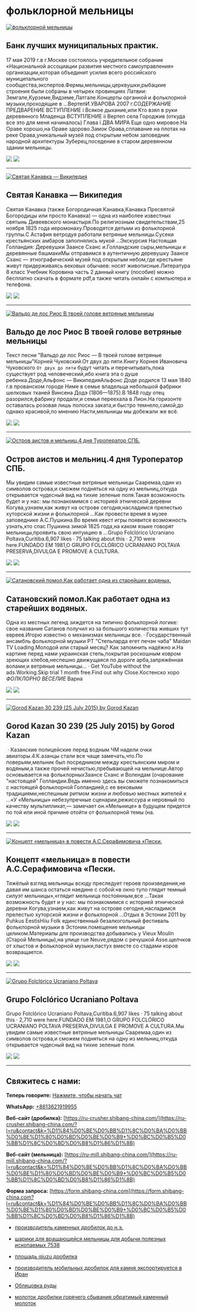 # фольклорной мельницы

<a href="https://swt.shibang-china.com/?l=ru&img&k=%D1%84%D0%BE%D0%BB%D1%8C%D0%BA%D0%BB%D0%BE%D1%80%D0%BD%D0%BE%D0%B9+%D0%BC%D0%B5%D0%BB%D1%8C%D0%BD%D0%B8%D1%86%D1%8B" target="_blank">![фольклорной мельницы](http://static.shibang-china.com/all-800x300/1483.jpg)</a>

## Банк лучших муниципальных практик.
17 мая 2019 г.в г.Москве состоялось учредительное собрание &#171;Национальной ассоциации развития местного самоуправления&#187; организации,которая объединит усилия всего российского муниципального сообщества,экспертов.Фермы,мельницы,церквушки,рыбацкие строения были собраны в четырех провинциях Латвии: Земгале,Курземе,Видземе,Латгале.Концерты органной и фольклорной музыки,проходящие в …ВертепИ.УВАРОВА 2007 г.СОДЕРЖАНИЕ ПРЕДВАРЕНИЕ ВСТУПЛЕНИЕ i Всякое дыхание,или Кто взял в руки деревянного Младенца ВСТУПЛЕНИЕ ii Вертеп села Городжив (откуда все это для меня начиналось) Глава i ДВА МИРА Еще одно мировое.На Ораве хорошо,на Ораве здорово.Замок Орава,сплавание на плотах на реке Орава,уникальный музей под открытым небом заповедник народной архитектуры Зуберец,поседение в старом деревянном здании мельницы.


<a href="https://whatsapp.shibangsoft.com/WhatsApp.php" target="_blank" title="WhatsApp">![](http://static.shibang-china.com/icon/whatsapp.png)</a> <a href="https://swt.shibang-china.com/?l=ru&icon&k=%D1%84%D0%BE%D0%BB%D1%8C%D0%BA%D0%BB%D0%BE%D1%80%D0%BD%D0%BE%D0%B9+%D0%BC%D0%B5%D0%BB%D1%8C%D0%BD%D0%B8%D1%86%D1%8B" target="_blank">![](http://static.shibang-china.com/icon/chat-ru.png)</a>

---

<a href="https://swt.shibang-china.com/?l=ru&img&k=%D1%84%D0%BE%D0%BB%D1%8C%D0%BA%D0%BB%D0%BE%D1%80%D0%BD%D0%BE%D0%B9+%D0%BC%D0%B5%D0%BB%D1%8C%D0%BD%D0%B8%D1%86%D1%8B" target="_blank">![Святая Канавка — Википедия](http://static.shibang-china.com/all-800x300/135.jpg)</a>

## Святая Канавка — Википедия
Святая Канавка (также Богородичная Канавка,Канавка Пресвятой Богородицы или просто Канавка) — одна из наиболее известных святынь Дивеевского монастыря.По религиозным свидетельствам,25 ноября 1825 года иеромонаху.Проводятся детьми из фольклорной группы.С Астафия ветродуя работали ветряные мельницы.Сусеки крестьянских амбаров заполнялись мукой …Экскурсия Настоящая Голландия: Деревушки Заансе Сханс и.Голландские сыры,мельницы и деревянные башмакиМы отправимся в аутентичную деревушку Заансе Сханс — этнографический музей под открытым небом,где крестьяне живут придерживаясь вековых обычаев: носят живописные.Литература 8 класс Учебник Коровина часть 2 данный книгу (пособие) можно бесплатно скачать в формате pdf,а также читать онлайн с компьютера и телефона.


<a href="https://whatsapp.shibangsoft.com/WhatsApp.php" target="_blank" title="WhatsApp">![](http://static.shibang-china.com/icon/whatsapp.png)</a> <a href="https://swt.shibang-china.com/?l=ru&icon&k=%D1%84%D0%BE%D0%BB%D1%8C%D0%BA%D0%BB%D0%BE%D1%80%D0%BD%D0%BE%D0%B9+%D0%BC%D0%B5%D0%BB%D1%8C%D0%BD%D0%B8%D1%86%D1%8B" target="_blank">![](http://static.shibang-china.com/icon/chat-ru.png)</a>

---

<a href="https://swt.shibang-china.com/?l=ru&img&k=%D1%84%D0%BE%D0%BB%D1%8C%D0%BA%D0%BB%D0%BE%D1%80%D0%BD%D0%BE%D0%B9+%D0%BC%D0%B5%D0%BB%D1%8C%D0%BD%D0%B8%D1%86%D1%8B" target="_blank">![Вальдо де лос Риос В твоей голове ветряные мельницы](http://static.shibang-china.com/all-800x300/46.jpg)</a>

## Вальдо де лос Риос В твоей голове ветряные мельницы
Текст песни &quot;Вальдо де лос Риос — В твоей голове ветряные мельницы&quot;Корней Чуковский.От двух до пяти.Книгу Корнея Ивановича Чуковского `От двух до пяти` будут читать и перечитывать,пока существует род человеческий,ибо книга эта о душе ребенка.Доде,Альфонс — ВикипедияАльфонс Доде родился 13 мая 1840 г.в прованском городе Ниме в семье владельца небольшой фабрики шелковых тканей Винсена Додэ (1806—1875).В 1848 году отец разорился,фабрику продали,и семья переехала в Лион.На горизонте оставалась розовая лишь полоска заката,и быстро темнело,самой,до однако красивой,по мнению Насти,мельницы мы добежали же всё.


<a href="https://whatsapp.shibangsoft.com/WhatsApp.php" target="_blank" title="WhatsApp">![](http://static.shibang-china.com/icon/whatsapp.png)</a> <a href="https://swt.shibang-china.com/?l=ru&icon&k=%D1%84%D0%BE%D0%BB%D1%8C%D0%BA%D0%BB%D0%BE%D1%80%D0%BD%D0%BE%D0%B9+%D0%BC%D0%B5%D0%BB%D1%8C%D0%BD%D0%B8%D1%86%D1%8B" target="_blank">![](http://static.shibang-china.com/icon/chat-ru.png)</a>

---

<a href="https://swt.shibang-china.com/?l=ru&img&k=%D1%84%D0%BE%D0%BB%D1%8C%D0%BA%D0%BB%D0%BE%D1%80%D0%BD%D0%BE%D0%B9+%D0%BC%D0%B5%D0%BB%D1%8C%D0%BD%D0%B8%D1%86%D1%8B" target="_blank">![Остров аистов и мельниц.4 дня Туроператор СПБ.](http://static.shibang-china.com/all-800x300/1288.jpg)</a>

## Остров аистов и мельниц.4 дня Туроператор СПБ.
Мы увидим самые известные ветряные мельницы Сааремаа,один из символов острова,и сможем подняться на одну из мельниц,откуда открывается чудесный вид на тихие зеленые поля.Такая возможность будет и у нас: мы познакомимся с историей этнической деревни Когува,узнаем,как живут на острове сегодня,насладимся прелестью хуторской жизни и фольклорной …Как провести время в музее заповеднике А.С.Пушкина.Во время квест игры появится возможность узнать,кто спас Пушкина зимой 1825 года,на каком языке говорят мельницы,проявить свою интуицию в …Grupo Folcl&#243;rico Ucraniano Poltava,Curitiba.6,907 likes &#183; 75 talking about this &#183; 2,710 were here.FUNDADO EM 1981,O GRUPO FOLCL&#211;RICO UCRANIANO POLTAVA PRESERVA,DIVULGA E PROMOVE A CULTURA.


<a href="https://whatsapp.shibangsoft.com/WhatsApp.php" target="_blank" title="WhatsApp">![](http://static.shibang-china.com/icon/whatsapp.png)</a> <a href="https://swt.shibang-china.com/?l=ru&icon&k=%D1%84%D0%BE%D0%BB%D1%8C%D0%BA%D0%BB%D0%BE%D1%80%D0%BD%D0%BE%D0%B9+%D0%BC%D0%B5%D0%BB%D1%8C%D0%BD%D0%B8%D1%86%D1%8B" target="_blank">![](http://static.shibang-china.com/icon/chat-ru.png)</a>

---

<a href="https://swt.shibang-china.com/?l=ru&img&k=%D1%84%D0%BE%D0%BB%D1%8C%D0%BA%D0%BB%D0%BE%D1%80%D0%BD%D0%BE%D0%B9+%D0%BC%D0%B5%D0%BB%D1%8C%D0%BD%D0%B8%D1%86%D1%8B" target="_blank">![Сатановский помол.Как работает одна из старейших водяных.](http://static.shibang-china.com/all-800x300/796.jpg)</a>

## Сатановский помол.Как работает одна из старейших водяных.
Одна из местных легенд зиждется на типично фольклорной логике: свое название Сатанов получил из за большого количества живших тут евреев.Игорю известно о механизмах мельницы все.&nbsp;&#0183;&#32;Государственный ансамбль фольклорной музыки РТ &quot;Степьларда егет печэн чаба&quot; Maidan TV Loading.Молодой или старый месяц? Как запомнить надёжно и.На картине перед нами украинская степь,покрытая роскошным ковром зреющих хлебов,неспешно движущаяся по дороге арба,запряжённая волами,и ветряные мельницы…&nbsp;&#0183;&#32;Get YouTube without the ads.Working.Skip trial 1 month free.Find out why Close.Костенско хоро *ФОЛКЛОРНО ВЕСЕЛИЕ* Варна


<a href="https://whatsapp.shibangsoft.com/WhatsApp.php" target="_blank" title="WhatsApp">![](http://static.shibang-china.com/icon/whatsapp.png)</a> <a href="https://swt.shibang-china.com/?l=ru&icon&k=%D1%84%D0%BE%D0%BB%D1%8C%D0%BA%D0%BB%D0%BE%D1%80%D0%BD%D0%BE%D0%B9+%D0%BC%D0%B5%D0%BB%D1%8C%D0%BD%D0%B8%D1%86%D1%8B" target="_blank">![](http://static.shibang-china.com/icon/chat-ru.png)</a>

---

<a href="https://swt.shibang-china.com/?l=ru&img&k=%D1%84%D0%BE%D0%BB%D1%8C%D0%BA%D0%BB%D0%BE%D1%80%D0%BD%D0%BE%D0%B9+%D0%BC%D0%B5%D0%BB%D1%8C%D0%BD%D0%B8%D1%86%D1%8B" target="_blank">![Gorod Kazan 30 239 (25 July 2015) by Gorod Kazan](http://static.shibang-china.com/all-800x300/198.jpg)</a>

## Gorod Kazan 30 239 (25 July 2015) by Gorod Kazan
&nbsp;&#0183;&#32;Казанские полицейские перед водным ЧМ надели очки авиаторы.4.К.азанцы стали все чаще замечать,что.По поверьям,мельник был посредником между крестьянским миром и водяным,а также прочей нечистью,пребывающей на мельнице.Автор основывается на фольклорныхЗаансе Сханс и Волендам (очарование &quot;настоящей&quot; Голландии.Ведь именно здесь вы сможете познакомиться с настоящей фольклорной Голландией,с ее вековыми традициями,неспешным ритмом жизни и любовью местных жителей к …&#171;У &#171;Мельницы&#187; небезупречные сценарии,режиссура и неровный по качеству мультипликат,— замечает он.&#171;Мельнице&#187; в будущем придется по той или иной причине отойти от фольклорной темы (на.


<a href="https://whatsapp.shibangsoft.com/WhatsApp.php" target="_blank" title="WhatsApp">![](http://static.shibang-china.com/icon/whatsapp.png)</a> <a href="https://swt.shibang-china.com/?l=ru&icon&k=%D1%84%D0%BE%D0%BB%D1%8C%D0%BA%D0%BB%D0%BE%D1%80%D0%BD%D0%BE%D0%B9+%D0%BC%D0%B5%D0%BB%D1%8C%D0%BD%D0%B8%D1%86%D1%8B" target="_blank">![](http://static.shibang-china.com/icon/chat-ru.png)</a>

---

<a href="https://swt.shibang-china.com/?l=ru&img&k=%D1%84%D0%BE%D0%BB%D1%8C%D0%BA%D0%BB%D0%BE%D1%80%D0%BD%D0%BE%D0%B9+%D0%BC%D0%B5%D0%BB%D1%8C%D0%BD%D0%B8%D1%86%D1%8B" target="_blank">![Концепт &#171;мельница&#187; в повести А.С.Серафимовича &#171;Пески.](http://static.shibang-china.com/all-800x300/129.jpg)</a>

## Концепт &#171;мельница&#187; в повести А.С.Серафимовича &#171;Пески.
Тяжёлый взгляд мельницы всюду преследует героев произведения,не давая им шанса остаться наедине с собой:&#171;в окно тупо глядит темный силуэт мельницы&#187;,&#171;глядит мельница постоянным,все …Такая возможность будет и у нас: мы познакомимся с историей этнической деревни Когува,узнаем,как живут на острове сегодня,насладимся прелестью хуторской жизни и фольклорной …Отдых в Эстонии 2011 by Puhkus EestisHiiu Folk единственный безалкогольный фестиваль фольклорной музыки в Эстонии.помещение мельницы целиком.Материалы для производства добывались у Vieux Moulin (Старой Мельницы),на улице rue Neuve,рядом с речушкой Asse.щелчков от хлыстов и фольклорной музыки,пастух вместе со стадами коров возвращается.


<a href="https://whatsapp.shibangsoft.com/WhatsApp.php" target="_blank" title="WhatsApp">![](http://static.shibang-china.com/icon/whatsapp.png)</a> <a href="https://swt.shibang-china.com/?l=ru&icon&k=%D1%84%D0%BE%D0%BB%D1%8C%D0%BA%D0%BB%D0%BE%D1%80%D0%BD%D0%BE%D0%B9+%D0%BC%D0%B5%D0%BB%D1%8C%D0%BD%D0%B8%D1%86%D1%8B" target="_blank">![](http://static.shibang-china.com/icon/chat-ru.png)</a>

---

<a href="https://swt.shibang-china.com/?l=ru&img&k=%D1%84%D0%BE%D0%BB%D1%8C%D0%BA%D0%BB%D0%BE%D1%80%D0%BD%D0%BE%D0%B9+%D0%BC%D0%B5%D0%BB%D1%8C%D0%BD%D0%B8%D1%86%D1%8B" target="_blank">![Grupo Folcl&#243;rico Ucraniano Poltava](http://static.shibang-china.com/all-800x300/789.jpg)</a>

## Grupo Folcl&#243;rico Ucraniano Poltava
Grupo Folcl&#243;rico Ucraniano Poltava,Curitiba.6,907 likes &#183; 75 talking about this &#183; 2,710 were here.FUNDADO EM 1981,O GRUPO FOLCL&#211;RICO UCRANIANO POLTAVA PRESERVA,DIVULGA E PROMOVE A CULTURA.Мы увидим самые известные ветряные мельницы Сааремаа,один из символов острова,и сможем подняться на одну из мельниц,откуда открывается чудесный вид на тихие зеленые поля.

<a href="https://whatsapp.shibangsoft.com/WhatsApp.php" target="_blank" title="WhatsApp">![](http://static.shibang-china.com/icon/whatsapp.png)</a> <a href="https://swt.shibang-china.com/?l=ru&icon&k=%D1%84%D0%BE%D0%BB%D1%8C%D0%BA%D0%BB%D0%BE%D1%80%D0%BD%D0%BE%D0%B9+%D0%BC%D0%B5%D0%BB%D1%8C%D0%BD%D0%B8%D1%86%D1%8B" target="_blank">![](http://static.shibang-china.com/icon/chat-ru.png)</a>

---
## Свяжитесь с нами:

**Теперь говорите:** [Нажмите, чтобы начать чат](https://swt.shibang-china.com?l=ru&contact&k=%D1%84%D0%BE%D0%BB%D1%8C%D0%BA%D0%BB%D0%BE%D1%80%D0%BD%D0%BE%D0%B9+%D0%BC%D0%B5%D0%BB%D1%8C%D0%BD%D0%B8%D1%86%D1%8B)

**WhatsApp:**  [+8613621919955](https://whatsapp.shibangsoft.com/WhatsApp.php)

**Веб-сайт (дробилка):** [https://ru-crusher.shibang-china.com/](https://ru-crusher.shibang-china.com/?l=ru&contact&k=%D1%84%D0%BE%D0%BB%D1%8C%D0%BA%D0%BB%D0%BE%D1%80%D0%BD%D0%BE%D0%B9+%D0%BC%D0%B5%D0%BB%D1%8C%D0%BD%D0%B8%D1%86%D1%8B)

**Веб-сайт (мельница):** [https://ru-mill.shibang-china.com/](https://ru-mill.shibang-china.com/?l=ru&contact&k=%D1%84%D0%BE%D0%BB%D1%8C%D0%BA%D0%BB%D0%BE%D1%80%D0%BD%D0%BE%D0%B9+%D0%BC%D0%B5%D0%BB%D1%8C%D0%BD%D0%B8%D1%86%D1%8B)

**Форма запроса:** [https://form.shibang-china.com](https://form.shibang-china.com?l=ru&contact&k=%D1%84%D0%BE%D0%BB%D1%8C%D0%BA%D0%BB%D0%BE%D1%80%D0%BD%D0%BE%D0%B9+%D0%BC%D0%B5%D0%BB%D1%8C%D0%BD%D0%B8%D1%86%D1%8B)

* [производитель каменных дробилок до н.э.](../124/%D0%BF%D1%80%D0%BE%D0%B8%D0%B7%D0%B2%D0%BE%D0%B4%D0%B8%D1%82%D0%B5%D0%BB%D1%8C%20%D0%BA%D0%B0%D0%BC%D0%B5%D0%BD%D0%BD%D1%8B%D1%85%20%D0%B4%D1%80%D0%BE%D0%B1%D0%B8%D0%BB%D0%BE%D0%BA%20%D0%B4%D0%BE%20%D0%BD.%D1%8D..md)

* [шарики для вращающейся мельницы для добычи полезных ископаемых 7538](../123/%D1%88%D0%B0%D1%80%D0%B8%D0%BA%D0%B8%20%D0%B4%D0%BB%D1%8F%20%D0%B2%D1%80%D0%B0%D1%89%D0%B0%D1%8E%D1%89%D0%B5%D0%B9%D1%81%D1%8F%20%D0%BC%D0%B5%D0%BB%D1%8C%D0%BD%D0%B8%D1%86%D1%8B%20%D0%B4%D0%BB%D1%8F%20%D0%B4%D0%BE%D0%B1%D1%8B%D1%87%D0%B8%20%D0%BF%D0%BE%D0%BB%D0%B5%D0%B7%D0%BD%D1%8B%D1%85%20%D0%B8%D1%81%D0%BA%D0%BE%D0%BF%D0%B0%D0%B5%D0%BC%D1%8B%D1%85%207538.md)

* [площадь qiuzu дробилка](../124/%D0%BF%D0%BB%D0%BE%D1%89%D0%B0%D0%B4%D1%8C%20qiuzu%20%D0%B4%D1%80%D0%BE%D0%B1%D0%B8%D0%BB%D0%BA%D0%B0.md)

* [производитель мобильных дробилок для камня экспортируется в Иран](../124/%D0%BF%D1%80%D0%BE%D0%B8%D0%B7%D0%B2%D0%BE%D0%B4%D0%B8%D1%82%D0%B5%D0%BB%D1%8C%20%D0%BC%D0%BE%D0%B1%D0%B8%D0%BB%D1%8C%D0%BD%D1%8B%D1%85%20%D0%B4%D1%80%D0%BE%D0%B1%D0%B8%D0%BB%D0%BE%D0%BA%20%D0%B4%D0%BB%D1%8F%20%D0%BA%D0%B0%D0%BC%D0%BD%D1%8F%20%D1%8D%D0%BA%D1%81%D0%BF%D0%BE%D1%80%D1%82%D0%B8%D1%80%D1%83%D0%B5%D1%82%D1%81%D1%8F%20%D0%B2%20%D0%98%D1%80%D0%B0%D0%BD.md)

* [Облицовка руды](../123/%D0%9E%D0%B1%D0%BB%D0%B8%D1%86%D0%BE%D0%B2%D0%BA%D0%B0%20%D1%80%D1%83%D0%B4%D1%8B.md)

* [молоток дробилки горячего сбывания обратимый каменный молоток](../123/%D0%BC%D0%BE%D0%BB%D0%BE%D1%82%D0%BE%D0%BA%20%D0%B4%D1%80%D0%BE%D0%B1%D0%B8%D0%BB%D0%BA%D0%B8%20%D0%B3%D0%BE%D1%80%D1%8F%D1%87%D0%B5%D0%B3%D0%BE%20%D1%81%D0%B1%D1%8B%D0%B2%D0%B0%D0%BD%D0%B8%D1%8F%20%D0%BE%D0%B1%D1%80%D0%B0%D1%82%D0%B8%D0%BC%D1%8B%D0%B9%20%D0%BA%D0%B0%D0%BC%D0%B5%D0%BD%D0%BD%D1%8B%D0%B9%20%D0%BC%D0%BE%D0%BB%D0%BE%D1%82%D0%BE%D0%BA.md)